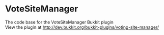VoteSiteManager
===============

The code base for the VoteSiteManager Bukkit plugin  
View the plugin at http://dev.bukkit.org/bukkit-plugins/voting-site-manager/
